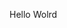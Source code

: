 Hello Wolrd































































































































































































































































































































































































































































































































































































































































































































































































































































































































































































































































































































































































































































































































































































































































































































































































































































































































































































































































































































































































































































































































































































































































































































































































































































































































































































































































































































































































































































































































































































































































































































































































































































































































































































































































































































































